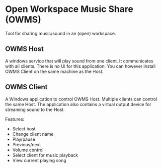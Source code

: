 # Open Workspace Music Share (OWMS)
Tool for sharing music/sound in an (open) workspace.

## OWMS Host
A windows service that will play sound from one client. 
It communicates with all clients. There is no UI for this application. You can however install OWMS Client on the same machine as the Host.

## OWMS Client
A Windows application to control OWMS Host. Multiple clients can control the same Host. 
The application also contains a virtual output device for streaming sound to the Host. 

Features:
- Select host
- Change client name
- Play/pause
- Previous/next
- Volume control
- Select client for music playback
- View current playing song
